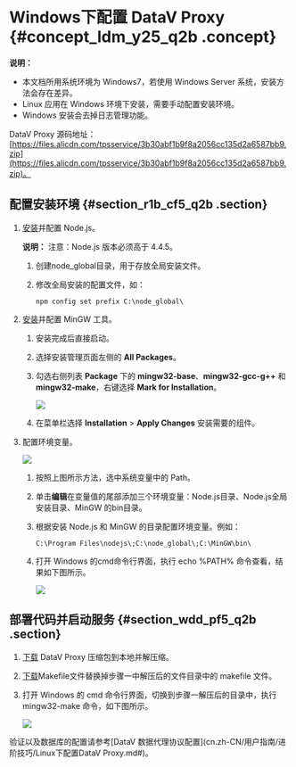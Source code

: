 # Windows下配置 DataV Proxy {#concept_ldm_y25_q2b .concept}

**说明：** 

-   本文档所用系统环境为 Windows7，若使用 Windows Server 系统，安装方法会存在差异。
-   Linux 应用在 Windows 环境下安装，需要手动配置安装环境。
-   Windows 安装会去掉日志管理功能。

DataV Proxy 源码地址：[https://files.alicdn.com/tpsservice/3b30abf1b9f8a2056cc135d2a6587bb9.zip](https://files.alicdn.com/tpsservice/3b30abf1b9f8a2056cc135d2a6587bb9.zip)。

## 配置安装环境 {#section_r1b_cf5_q2b .section}

1.  [安装](https://nodejs.org/zh-cn/download/?spm=a2c4g.11186623.2.5.ffqbAN)并配置 Node.js。

    **说明：** 注意：Node.js 版本必须高于 4.4.5。

    1.  创建node\_global目录，用于存放全局安装文件。
    2.  修改全局安装的配置文件，如：

        ```
        npm config set prefix C:\node_global\
        ```

2.  [安装](https://sourceforge.net/projects/mingw/files/?spm=a2c4g.11186623.2.6.ffqbAN)并配置 MinGW 工具。
    1.  安装完成后直接启动。
    2.  选择安装管理页面左侧的 **All Packages**。
    3.  勾选右侧列表 **Package** 下的 **mingw32-base**、**mingw32-gcc-g++** 和 **mingw32-make**，右键选择 **Mark for Installation**。

        ![](http://static-aliyun-doc.oss-cn-hangzhou.aliyuncs.com/assets/img/16586/15501355618517_zh-CN.png)

    4.  在菜单栏选择 **Installation** \> **Apply Changes** 安装需要的组件。
3.  配置环境变量。

    ![](images/8518_zh-CN.gif)

    1.  按照上图所示方法，选中系统变量中的 Path。
    2.  单击**编辑**在变量值的尾部添加三个环境变量：Node.js目录、Node.js全局安装目录、MinGW 的bin目录。
    3.  根据安装 Node.js 和 MinGW 的目录配置环境变量。例如：

        ```
        C:\Program Files\nodejs\;C:\node_global\;C:\MinGW\bin\
        ```

    4.  打开 Windows 的cmd命令行界面，执行 echo %PATH% 命令查看，结果如下图所示。

        ![](http://static-aliyun-doc.oss-cn-hangzhou.aliyuncs.com/assets/img/16586/15501355618519_zh-CN.png)


## 部署代码并启动服务 {#section_wdd_pf5_q2b .section}

1.  [下载](https://files.alicdn.com/tpsservice/3b30abf1b9f8a2056cc135d2a6587bb9.zip) DataV Proxy 压缩包到本地并解压缩。
2.  [下载](http://docs-aliyun.cn-hangzhou.oss.aliyun-inc.com/assets/attach/93236/cn_zh/1543211821650/Makefile.zip)Makefile文件替换掉步骤一中解压后的文件目录中的 makefile 文件。
3.  打开 Windows 的 cmd 命令行界面，切换到步骤一解压后的目录中，执行 mingw32-make 命令，如下图所示。

    ![](http://static-aliyun-doc.oss-cn-hangzhou.aliyuncs.com/assets/img/16586/15501355618521_zh-CN.png)


验证以及数据库的配置请参考[DataV 数据代理协议配置](cn.zh-CN/用户指南/进阶技巧/Linux下配置DataV Proxy.md#)。

